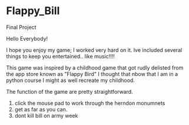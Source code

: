 # Flappy_Bill
Final Project



Hello Everybody! 

I hope you enjoy my game; I worked very hard on it. 
Ive included several things to keep you entertained.. like music!!!!

This game was inspired by a childhood game that got rudly delisted from the app store known as "Flappy Bird"
I thought that nbow that I am in a python course I might as well recreate my childhood. 

The function of the game are pretty straightforward.
1. click the mouse pad to work through the herndon monumnets
2. get as far as you can. 
3. dont kill bill on army week
